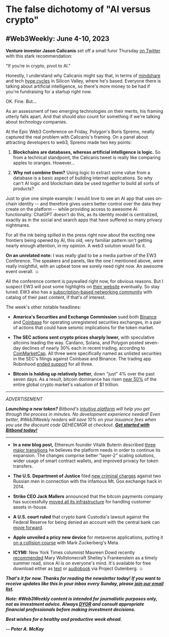 # The false dichotomy of "AI versus crypto"
## #Web3Weekly: June 4-10, 2023

**Venture investor Jason Calicanis** set off a small furor Thursday [on Twitter](https://twitter.com/Jason/status/1666874821077250048) with this stark recommendation:

"If you’re in crypto, pivot to AI."

Honestly, I understand why Calicanis might say that, in terms of [mindshare](https://www.investopedia.com/terms/m/mindshare.asp) and tech [hype cycles](https://www.gartner.com/en/research/methodologies/gartner-hype-cycle) in Silicon Valley, where he's based. Everyone there is talking about artificial intelligence, so there's more money to be had if you're fundraising for a startup right now.

OK. Fine. But...

As an assessment of two emerging technologies on their merits, his framing utterly falls apart. And that should also count for something if we're talking about *technology* companies.

At the Epic Web3 Conference on Friday, Polygon's Boris Spremo, neatly captured the real problem with Calicanis's framing. On a panel about attracting developers to web3, Spremo made two key points:

1. **Blockchains are databases, whereas artificial intelligence is logic.** So from a technical standpoint, the Calicanis tweet is really like comparing apples to oranges. However...

2. **Why not combine them?** Using logic to extract some value from a database is a basic aspect of building internet applications. So why can't AI logic and blockchain data be used *together* to build all sorts of products?

Just to give one simple example: I would love to see an AI app that uses on-chain identity -- and therefore gives users better control over the data they create on the platform -- while providing access to awesome AI functionality. ChatGPT doesn't do this, as its identity model is centralized, exactly as in the social and search apps that have suffered so many privacy nightmares.

For all the ink being spilled in the press right now about the exciting new frontiers being opened by AI, this old, very familiar pattern isn't getting nearly enough attention, in my opinion. A web3 solution would fix it.

**On an unrelated note:** I was really glad to be a media partner of the EW3 Conference. The speakers and panels, like the one I mentioned above, were really insightful, with an upbeat tone we sorely need right now. An awesome event overall. ☺️

All the conference content is paywalled right now, for obvious reasons. But I suspect EW3 will post some highlights on [their website](https://www.epicweb3.com/) eventually. So stay tuned. EW3 also has a [subscription-based networking community](https://my.epicweb3.com/catalog) with catalog of their past content, if that's of interest.

The week's other notable headlines:

- **America's Securities and Exchange Commission** sued both [Binance](https://www.sec.gov/news/press-release/2023-101) and [Coinbase](https://www.sec.gov/news/press-release/2023-102) for operating unregistered securities exchanges, in a pair of actions that could have seismic implications for the token market.

- **The SEC actions sent crypto prices sharply lower,** with speculative altcoins leading the way. Cardano, Solana, and Polygon posted seven-day declines of nearly 30% each in recent trading, according to [CoinMarketCap](https://coinmarketcap.com/). All three were specifically named as unlisted securities in the SEC's filings against Coinbase and Binance. The trading app Robinhood [ended support](https://www.coindesk.com/markets/2023/06/09/robinhood-ends-support-for-some-tokens-named-in-sec-lawsuit-as-securities/) for all three.

- **Bitcoin is holding up relatively better,** down "just" 4% over the past seven days. As a result, bitcoin dominance has risen [near 50%](https://www.coindesk.com/markets/2023/06/10/bitcoin-now-accounts-for-nearly-half-of-the-101-trillion-crypto-market-tradingview-data-show/) of the entire global crypto market's valuation of $1 trillion.  

<hr>
<em>  
  <p id="adtag">ADVERTISEMENT</p>
  <p><strong>Launching a new token?</strong> Bitbond's <a href="https://tokentool.bitbond.com/?utm_content=">intuitive platform</a> will help you get through the process in minutes. No development experience needed! Even better, #Web3Weekly readers will save 10% on your issuance fees when you use the discount code QEHECMGR at checkout. <strong><a href="https://tokentool.bitbond.com/?utm_content=">Get started with Bitbond today!</a></strong></p>
</em>
<hr>

- **In a new blog post,** Ethereum founder Vitalik Buterin described [three major transitions](https://vitalik.eth.limo/general/2023/06/09/three_transitions.html) he believes the platform needs in order to continue its expansion. The changes comprise better "layer-2" scaling solutions, wider usage of smart contract wallets, and improved privacy for token transfers.

- **The U.S. Department of Justice** filed [new criminal charges](https://decrypt.co/143970/us-hits-two-russians-criminal-charges-over-mt-gox-bitcoin-hack) against two Russian men in connection with the infamous Mt. Gox exchange hack in 2014.

- **Strike CEO Jack Mallers** announced that the bitcoin payments company has successfully [moved all its infrastructure](https://twitter.com/jackmallers/status/1666912199820865536) for handling customer assets in-house.

- **A U.S. court ruled** that crypto bank Custodia's lawsuit against the Federal Reserve for being denied an account with the central bank can [move forward](https://www.coindesk.com/business/2023/06/10/custodias-suit-against-fed-over-denial-of-master-account-can-proceed-court-rules/).

- **Apple unveiled a pricy new device** for metaverse applications, putting it [on a collision course](https://slate.com/technology/2023/06/apple-vision-pro-meta-quest3-facebook-mixed-reality-winner.html) with Mark Zuckerberg's Meta.

- **ICYMI:** New York Times columnist Maureen Dowd recently [recommended](https://www.nytimes.com/2023/05/27/opinion/english-humanities-ai.html) Mary Wollstonecraft Shelley's Frankenstein as a timely summer read, since AI is on everyone's mind. It's available for free download either as [text](https://www.gutenberg.org/ebooks/41445) or [audiobook](https://www.gutenberg.org/ebooks/20038) via Project Gutenberg. ☺️

_**That's it for now. Thanks for reading the newsletter today! If you want to receive updates like this in your inbox every Sunday, please [join our email list](https://w3w.news).**_

_**Note: #Web3Weekly content is intended for journalistic purposes only, not as investment advice. Always [DYOR](https://www.urbandictionary.com/define.php?term=DYOR) and consult appropriate financial professionals before making investment decisions.**_

_**Best wishes for a healthy and productive week ahead.**_  

_**-- Peter A. McKay**_
